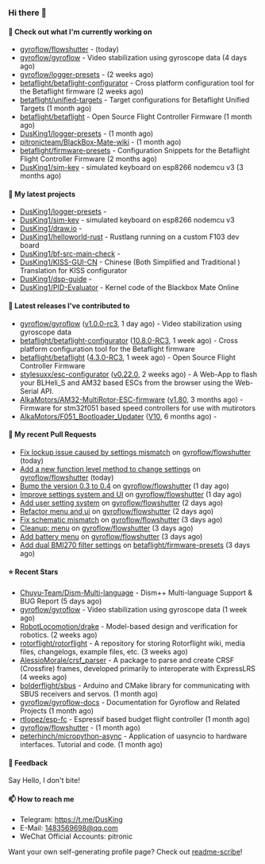 ### Hi there 👋

#### 👷 Check out what I'm currently working on

- [gyroflow/flowshutter](https://github.com/gyroflow/flowshutter) -  (today)
- [gyroflow/gyroflow](https://github.com/gyroflow/gyroflow) - Video stabilization using gyroscope data (4 days ago)
- [gyroflow/logger-presets](https://github.com/gyroflow/logger-presets) -  (2 weeks ago)
- [betaflight/betaflight-configurator](https://github.com/betaflight/betaflight-configurator) - Cross platform configuration tool for the Betaflight firmware (2 weeks ago)
- [betaflight/unified-targets](https://github.com/betaflight/unified-targets) - Target configurations for Betaflight Unified Targets (1 month ago)
- [betaflight/betaflight](https://github.com/betaflight/betaflight) - Open Source Flight Controller Firmware (1 month ago)
- [DusKing1/logger-presets](https://github.com/DusKing1/logger-presets) -  (1 month ago)
- [pitronicteam/BlackBox-Mate-wiki](https://github.com/pitronicteam/BlackBox-Mate-wiki) -  (1 month ago)
- [betaflight/firmware-presets](https://github.com/betaflight/firmware-presets) - Configuration Snippets for the Betaflight Flight Controller Firmware (2 months ago)
- [DusKing1/sim-key](https://github.com/DusKing1/sim-key) - simulated keyboard on esp8266 nodemcu v3 (3 months ago)

#### 🌱 My latest projects

- [DusKing1/logger-presets](https://github.com/DusKing1/logger-presets) - 
- [DusKing1/sim-key](https://github.com/DusKing1/sim-key) - simulated keyboard on esp8266 nodemcu v3
- [DusKing1/draw.io](https://github.com/DusKing1/draw.io) - 
- [DusKing1/helloworld-rust](https://github.com/DusKing1/helloworld-rust) - Rustlang running on a custom F103 dev board
- [DusKing1/bf-src-main-check](https://github.com/DusKing1/bf-src-main-check) - 
- [DusKing1/KISS-GUI-CN](https://github.com/DusKing1/KISS-GUI-CN) - Chinese (Both Simplified and Traditional ) Translation for KISS configurator
- [DusKing1/dsp-guide](https://github.com/DusKing1/dsp-guide) - 
- [DusKing1/PID-Evaluator](https://github.com/DusKing1/PID-Evaluator) - Kernel code of the Blackbox Mate Online

#### 🔭 Latest releases I've contributed to

- [gyroflow/gyroflow](https://github.com/gyroflow/gyroflow) ([v1.0.0-rc3](https://github.com/gyroflow/gyroflow/releases/tag/v1.0.0-rc3), 1 day ago) - Video stabilization using gyroscope data
- [betaflight/betaflight-configurator](https://github.com/betaflight/betaflight-configurator) ([10.8.0-RC3](https://github.com/betaflight/betaflight-configurator/releases/tag/10.8.0-RC3), 1 week ago) - Cross platform configuration tool for the Betaflight firmware
- [betaflight/betaflight](https://github.com/betaflight/betaflight) ([4.3.0-RC3](https://github.com/betaflight/betaflight/releases/tag/4.3.0-RC3), 1 week ago) - Open Source Flight Controller Firmware
- [stylesuxx/esc-configurator](https://github.com/stylesuxx/esc-configurator) ([v0.22.0](https://github.com/stylesuxx/esc-configurator/releases/tag/v0.22.0), 2 weeks ago) - A Web-App to flash your BLHeli_S and AM32 based ESCs from the browser using the Web-Serial API.
- [AlkaMotors/AM32-MultiRotor-ESC-firmware](https://github.com/AlkaMotors/AM32-MultiRotor-ESC-firmware) ([v1.80](https://github.com/AlkaMotors/AM32-MultiRotor-ESC-firmware/releases/tag/v1.80), 3 months ago) - Firmware for stm32f051 based speed controllers for use with mutirotors
- [AlkaMotors/F051_Bootloader_Updater](https://github.com/AlkaMotors/F051_Bootloader_Updater) ([V10](https://github.com/AlkaMotors/F051_Bootloader_Updater/releases/tag/V10), 6 months ago) - 

#### 🔨 My recent Pull Requests

- [Fix lockup issue caused by settings mismatch](https://github.com/gyroflow/flowshutter/pull/20) on [gyroflow/flowshutter](https://github.com/gyroflow/flowshutter) (today)
- [Add a new function level method to change settings](https://github.com/gyroflow/flowshutter/pull/19) on [gyroflow/flowshutter](https://github.com/gyroflow/flowshutter) (today)
- [Bump the version 0.3 to 0.4](https://github.com/gyroflow/flowshutter/pull/18) on [gyroflow/flowshutter](https://github.com/gyroflow/flowshutter) (1 day ago)
- [Improve settings system and UI](https://github.com/gyroflow/flowshutter/pull/17) on [gyroflow/flowshutter](https://github.com/gyroflow/flowshutter) (1 day ago)
- [Add user setting system](https://github.com/gyroflow/flowshutter/pull/16) on [gyroflow/flowshutter](https://github.com/gyroflow/flowshutter) (2 days ago)
- [Refactor menu and ui](https://github.com/gyroflow/flowshutter/pull/15) on [gyroflow/flowshutter](https://github.com/gyroflow/flowshutter) (2 days ago)
- [Fix schematic mismatch](https://github.com/gyroflow/flowshutter/pull/14) on [gyroflow/flowshutter](https://github.com/gyroflow/flowshutter) (3 days ago)
- [Cleanup: menu](https://github.com/gyroflow/flowshutter/pull/13) on [gyroflow/flowshutter](https://github.com/gyroflow/flowshutter) (3 days ago)
- [Add battery menu](https://github.com/gyroflow/flowshutter/pull/12) on [gyroflow/flowshutter](https://github.com/gyroflow/flowshutter) (3 days ago)
- [Add dual BMI270 filter settings](https://github.com/betaflight/firmware-presets/pull/182) on [betaflight/firmware-presets](https://github.com/betaflight/firmware-presets) (3 days ago)

#### ⭐ Recent Stars

- [Chuyu-Team/Dism-Multi-language](https://github.com/Chuyu-Team/Dism-Multi-language) - Dism&#43;&#43; Multi-language Support &amp; BUG Report (5 days ago)
- [gyroflow/gyroflow](https://github.com/gyroflow/gyroflow) - Video stabilization using gyroscope data (1 week ago)
- [RobotLocomotion/drake](https://github.com/RobotLocomotion/drake) - Model-based design and verification for robotics. (2 weeks ago)
- [rotorflight/rotorflight](https://github.com/rotorflight/rotorflight) - A repository for storing Rotorflight wiki, media files, changelogs, example files, etc. (3 weeks ago)
- [AlessioMorale/crsf_parser](https://github.com/AlessioMorale/crsf_parser) - A package to parse and create CRSF (Crossfire) frames, developed primarily to interoperate with ExpressLRS (4 weeks ago)
- [bolderflight/sbus](https://github.com/bolderflight/sbus) - Arduino and CMake library for communicating with SBUS receivers and servos. (1 month ago)
- [gyroflow/gyroflow-docs](https://github.com/gyroflow/gyroflow-docs) - Documentation for Gyroflow and Related Projects (1 month ago)
- [rtlopez/esp-fc](https://github.com/rtlopez/esp-fc) - Espressif based budget flight controller (1 month ago)
- [gyroflow/flowshutter](https://github.com/gyroflow/flowshutter) -  (1 month ago)
- [peterhinch/micropython-async](https://github.com/peterhinch/micropython-async) - Application of uasyncio to hardware interfaces. Tutorial and code. (1 month ago)

#### 💬 Feedback

Say Hello, I don't bite!

#### 📫 How to reach me

- Telegram: https://t.me/DusKing
- E-Mail: 1483569698@qq.com
- WeChat Official Accounts: pitronic

Want your own self-generating profile page? Check out [readme-scribe](https://github.com/muesli/readme-scribe)!
